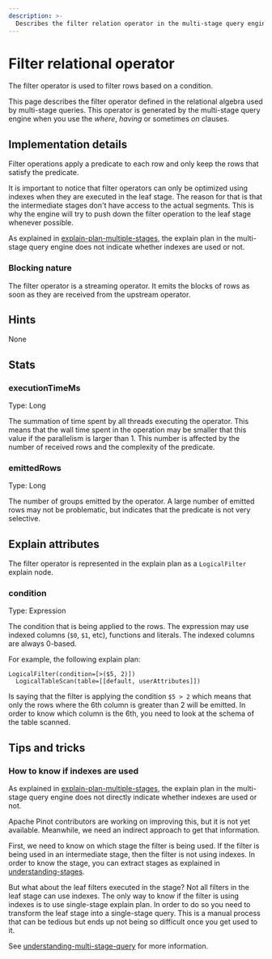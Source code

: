 ```yaml
---
description: >-
  Describes the filter relation operator in the multi-stage query engine.
---
```


# Filter relational operator

The filter operator is used to filter rows based on a condition.

This page describes the filter operator defined in the relational algebra used by multi-stage queries.
This operator is generated by the multi-stage query engine when you use the _where_, _having_ or sometimes _on_ clauses.

## Implementation details
Filter operations apply a predicate to each row and only keep the rows that satisfy the predicate.

It is important to notice that filter operators can only be optimized using indexes when they are executed in the leaf 
stage.
The reason for that is that the intermediate stages don't have access to the actual segments.
This is why the engine will try to push down the filter operation to the leaf stage whenever possible.

As explained in [explain-plan-multiple-stages](../../query-syntax/explain-plan-multiple-stages.md), the explain plan
in the multi-stage query engine does not indicate whether indexes are used or not.

### Blocking nature
The filter operator is a streaming operator.
It emits the blocks of rows as soon as they are received from the upstream operator.

## Hints
None

## Stats
### executionTimeMs
Type: Long

The summation of time spent by all threads executing the operator.
This means that the wall time spent in the operation may be smaller that this value if the parallelism is larger than 1.
This number is affected by the number of received rows and the complexity of the predicate.

### emittedRows
Type: Long

The number of groups emitted by the operator.
A large number of emitted rows may not be problematic, but indicates that the predicate is not very selective.

## Explain attributes
The filter operator is represented in the explain plan as a `LogicalFilter` explain node.

### condition
Type: Expression

The condition that is being applied to the rows.
The expression may use indexed columns (`$0`, `$1`, etc), functions and literals.
The indexed columns are always 0-based.

For example, the following explain plan:
```
LogicalFilter(condition=[>($5, 2)])
  LogicalTableScan(table=[[default, userAttributes]])
```

Is saying that the filter is applying the condition `$5 > 2` which means that only the rows where the 6th column is 
greater than 2 will be emitted.
In order to know which column is the 6th, you need to look at the schema of the table scanned.

## Tips and tricks

### How to know if indexes are used
As explained in [explain-plan-multiple-stages](../../query-syntax/explain-plan-multiple-stages.md), the explain plan
in the multi-stage query engine does not directly indicate whether indexes are used or not.

Apache Pinot contributors are working on improving this, but it is not yet available. 
Meanwhile, we need an indirect approach to get that information.

First, we need to know on which stage the filter is being used.
If the filter is being used in an intermediate stage, then the filter is not using indexes.
In order to know the stage, you can extract stages as explained in [understanding-stages](../understanding-stages.md).

But what about the leaf filters executed in the stage?
Not all filters in the leaf stage can use indexes.
The only way to know if the filter is using indexes is to use single-stage explain plan.
In order to do so you need to transform the leaf stage into a single-stage query.
This is a manual process that can be tedious but ends up not being so difficult once you get used to it.

See [understanding-multi-stage-query](../understanding-multi-stage-query.md) for more information.